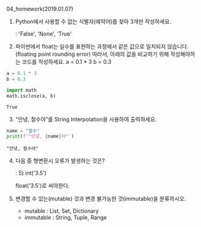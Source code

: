 04_homework(2019.01.07)



1. Python에서 사용할 수 없는 식별자(예약어)를 찾아 3개만 작성하세요.

   :  'False', 'None', 'True'

2. 파이썬에서 float는 실수를 표현하는 과정에서 같은 값으로 일치되지 않습니다.
   (floating point rounding error)
   따라서, 아래의 값을 비교하기 위해 작성해야하는 코드를 작성하세요.
   a = 0.1 * 3
   b = 0.3

```python
a = 0.1 * 3
b = 0.3

import math
math.isclose(a, b)
```

```
True
```

3. “안녕, 철수야”를 String Interpolation을 사용하여 출력하세요.

```python
name = "철수"
print(f'"안녕, {name}야"')
```

```
"안녕, 철수야"
```

4. 다음 중 형변환시 오류가 발생하는 것은? 

   : 5) int('3.5') 

   float('3.5')로 써야한다. 

5. 변경할 수 있는(mutable) 것과 변경 불가능한 것(immutable)을 분류하시오. 
   - mutable : List, Set, Dictionary
   - immutable : String, Tuple, Range